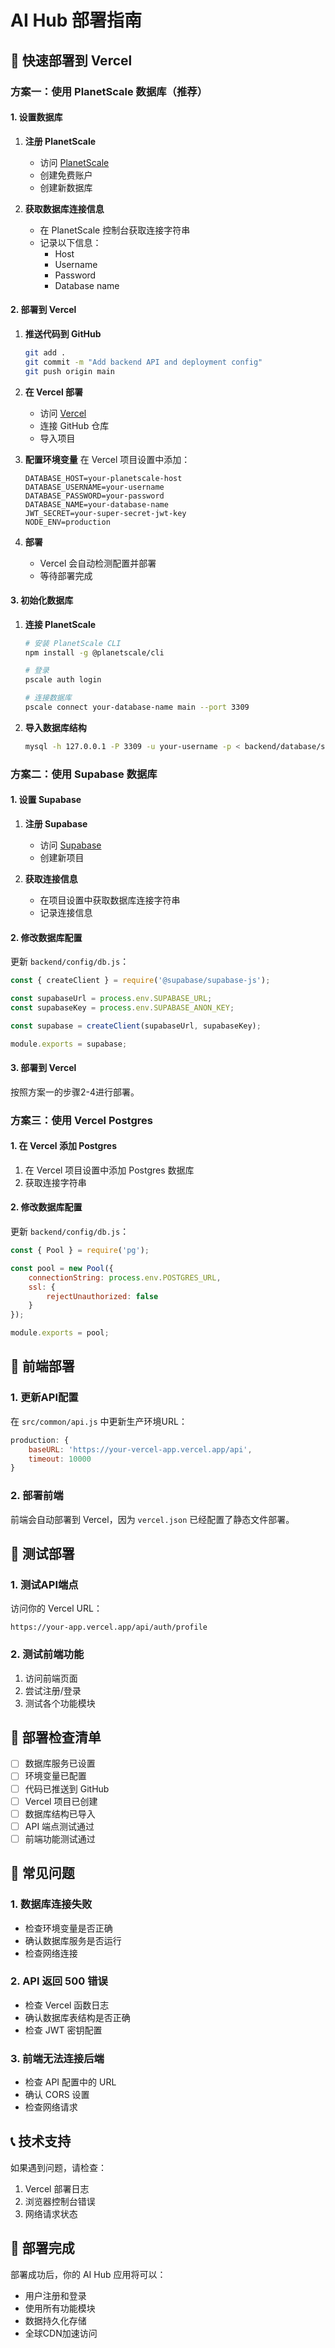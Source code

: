 # AI Hub 部署指南

## 🚀 快速部署到 Vercel

### 方案一：使用 PlanetScale 数据库（推荐）

#### 1. 设置数据库

1. **注册 PlanetScale**
   - 访问 [PlanetScale](https://planetscale.com/)
   - 创建免费账户
   - 创建新数据库

2. **获取数据库连接信息**
   - 在 PlanetScale 控制台获取连接字符串
   - 记录以下信息：
     - Host
     - Username  
     - Password
     - Database name

#### 2. 部署到 Vercel

1. **推送代码到 GitHub**
   ```bash
   git add .
   git commit -m "Add backend API and deployment config"
   git push origin main
   ```

2. **在 Vercel 部署**
   - 访问 [Vercel](https://vercel.com/)
   - 连接 GitHub 仓库
   - 导入项目

3. **配置环境变量**
   在 Vercel 项目设置中添加：
   ```
   DATABASE_HOST=your-planetscale-host
   DATABASE_USERNAME=your-username
   DATABASE_PASSWORD=your-password
   DATABASE_NAME=your-database-name
   JWT_SECRET=your-super-secret-jwt-key
   NODE_ENV=production
   ```

4. **部署**
   - Vercel 会自动检测配置并部署
   - 等待部署完成

#### 3. 初始化数据库

1. **连接 PlanetScale**
   ```bash
   # 安装 PlanetScale CLI
   npm install -g @planetscale/cli
   
   # 登录
   pscale auth login
   
   # 连接数据库
   pscale connect your-database-name main --port 3309
   ```

2. **导入数据库结构**
   ```bash
   mysql -h 127.0.0.1 -P 3309 -u your-username -p < backend/database/schema.sql
   ```

### 方案二：使用 Supabase 数据库

#### 1. 设置 Supabase

1. **注册 Supabase**
   - 访问 [Supabase](https://supabase.com/)
   - 创建新项目

2. **获取连接信息**
   - 在项目设置中获取数据库连接字符串
   - 记录连接信息

#### 2. 修改数据库配置

更新 `backend/config/db.js`：
```javascript
const { createClient } = require('@supabase/supabase-js');

const supabaseUrl = process.env.SUPABASE_URL;
const supabaseKey = process.env.SUPABASE_ANON_KEY;

const supabase = createClient(supabaseUrl, supabaseKey);

module.exports = supabase;
```

#### 3. 部署到 Vercel

按照方案一的步骤2-4进行部署。

### 方案三：使用 Vercel Postgres

#### 1. 在 Vercel 添加 Postgres

1. 在 Vercel 项目设置中添加 Postgres 数据库
2. 获取连接字符串

#### 2. 修改数据库配置

更新 `backend/config/db.js`：
```javascript
const { Pool } = require('pg');

const pool = new Pool({
    connectionString: process.env.POSTGRES_URL,
    ssl: {
        rejectUnauthorized: false
    }
});

module.exports = pool;
```

## 🔧 前端部署

### 1. 更新API配置

在 `src/common/api.js` 中更新生产环境URL：
```javascript
production: {
    baseURL: 'https://your-vercel-app.vercel.app/api',
    timeout: 10000
}
```

### 2. 部署前端

前端会自动部署到 Vercel，因为 `vercel.json` 已经配置了静态文件部署。

## 🧪 测试部署

### 1. 测试API端点

访问你的 Vercel URL：
```
https://your-app.vercel.app/api/auth/profile
```

### 2. 测试前端功能

1. 访问前端页面
2. 尝试注册/登录
3. 测试各个功能模块

## 📝 部署检查清单

- [ ] 数据库服务已设置
- [ ] 环境变量已配置
- [ ] 代码已推送到 GitHub
- [ ] Vercel 项目已创建
- [ ] 数据库结构已导入
- [ ] API 端点测试通过
- [ ] 前端功能测试通过

## 🚨 常见问题

### 1. 数据库连接失败
- 检查环境变量是否正确
- 确认数据库服务是否运行
- 检查网络连接

### 2. API 返回 500 错误
- 检查 Vercel 函数日志
- 确认数据库表结构是否正确
- 检查 JWT 密钥配置

### 3. 前端无法连接后端
- 检查 API 配置中的 URL
- 确认 CORS 设置
- 检查网络请求

## 📞 技术支持

如果遇到问题，请检查：
1. Vercel 部署日志
2. 浏览器控制台错误
3. 网络请求状态

## 🎉 部署完成

部署成功后，你的 AI Hub 应用将可以：
- 用户注册和登录
- 使用所有功能模块
- 数据持久化存储
- 全球CDN加速访问
